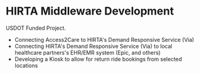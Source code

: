 # HIRTA Middleware Development

USDOT Funded Project.

* Connecting Access2Care to HIRTA's Demand Responsive Service (Via)
* Connecting HIRTA's Demand Responsive Service (Via) to local healthcare partners's EHR/EMR system (Epic, and others)
* Developing a Kiosk to allow for return ride bookings from selected locations
